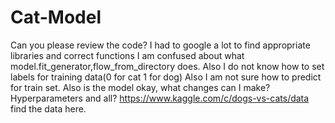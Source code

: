 # Cat-Model
Can you please review the code?
I had to google a lot to find appropriate libraries and correct functions
I am confused about what model.fit_generator,flow_from_directory does.
Also I do not know how to set labels for training data(0 for cat 1 for dog)
Also I am not sure how to predict for train set.
Also is the model okay, what changes can I make?Hyperparameters and all?
https://www.kaggle.com/c/dogs-vs-cats/data find the data here.
